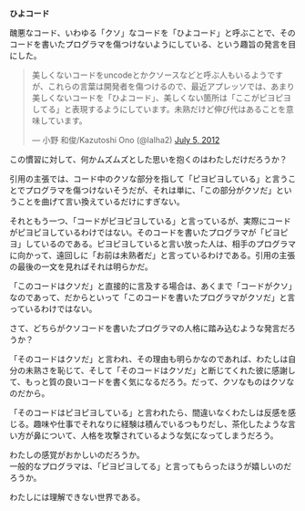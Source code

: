 **ひよコード**

醜悪なコード、いわゆる「クソ」なコードを「ひよコード」と呼ぶことで、そのコードを書いたプログラマを傷つけないようにしている、という趣旨の発言を目にした。

<blockquote class="twitter-tweet" lang="en"><p>美しくないコードをuncodeとかクソースなどと呼ぶ人もいるようですが、これらの言葉は開発者を傷つけるので、最近アプレッソでは、あまり美しくないコードを「ひよコード」、美しくない箇所は「ここがピヨピヨしてる」と表現するようにしています。未熟だけど伸び代はあることを意味しています。</p>&mdash; 小野 和俊/Kazutoshi Ono (@lalha2) <a href="https://twitter.com/lalha2/statuses/220828104971657216">July 5, 2012</a></blockquote>
<script async src="//platform.twitter.com/widgets.js" charset="utf-8"></script>

この慣習に対して、何かムズムズとした思いを抱くのはわたしだけだろうか？

引用の主張では、コード中のクソな部分を指して「ピヨピヨしている」と言うことでプログラマを傷つけないそうだが、それは単に、「この部分がクソだ」ということを曲げて言い換えているだけにすぎない。

それともう一つ、「コードがピヨピヨしている」と言っているが、実際にコードがピヨピヨしているわけではない。そのコードを書いたプログラマが「ピヨピヨ」しているのである。ピヨピヨしていると言い放った人は、相手のプログラマに向かって、遠回しに「お前は未熟者だ」と言っているわけである。引用の主張の最後の一文を見ればそれは明らかだ。

「このコードはクソだ」と直接的に言及する場合は、あくまで「コードがクソ」なのであって、だからといって「このコードを書いたプログラマがクソだ」と言っているわけではない。

さて、どちらがクソコードを書いたプログラマの人格に踏み込むような発言だろうか？

「そのコードはクソだ」と言われ、その理由も明らかなのであれば、わたしは自分の未熟さを恥じて、そして「そのコードはクソだ」と断じてくれた彼に感謝して、もっと質の良いコードを書く気になるだろう。だって、クソなものはクソなのだから。

「そのコードはピヨピヨしている」と言われたら、間違いなくわたしは反感を感じる。趣味や仕事でそれなりに経験は積んでいるつもりだし、茶化したような言い方が鼻について、人格を攻撃されているような気になってしまうだろう。

わたしの感覚がおかしいのだろうか。  
一般的なプログラマは、「ピヨピヨしてる」と言ってもらったほうが嬉しいのだろうか。

わたしには理解できない世界である。